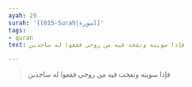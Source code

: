 ```yaml
---
ayah: 29
surah: '[[015-Surah|سورة]]'
tags:
- quran
text: فإذا سويته ونفخت فيه من روحي فقعوا له ساجدين

---
```

> فإذا سويته ونفخت فيه من روحي فقعوا له ساجدين
